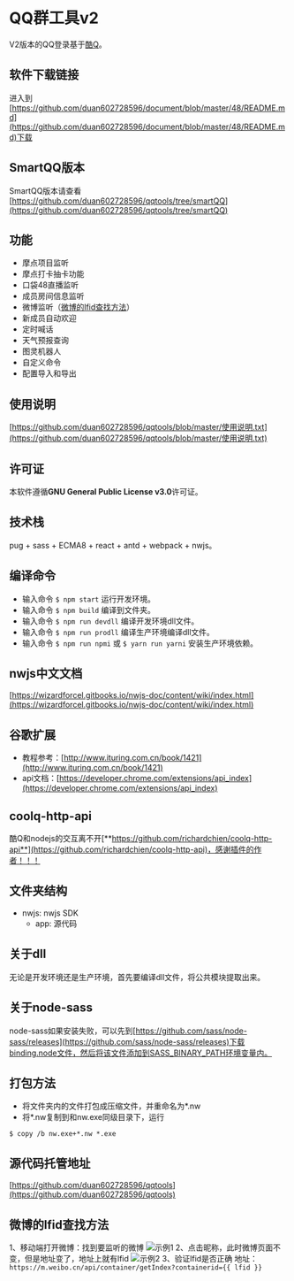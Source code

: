 # QQ群工具v2

V2版本的QQ登录基于[酷Q](https://cqp.cc/)。

## 软件下载链接
进入到[https://github.com/duan602728596/document/blob/master/48/README.md](https://github.com/duan602728596/document/blob/master/48/README.md)下载

## SmartQQ版本
SmartQQ版本请查看[https://github.com/duan602728596/qqtools/tree/smartQQ](https://github.com/duan602728596/qqtools/tree/smartQQ)

## 功能
* 摩点项目监听
* 摩点打卡抽卡功能
* 口袋48直播监听
* 成员房间信息监听
* 微博监听（[微博的lfid查找方法](#微博的lfid查找方法)）
* 新成员自动欢迎
* 定时喊话
* 天气预报查询
* 图灵机器人
* 自定义命令
* 配置导入和导出

## 使用说明
[https://github.com/duan602728596/qqtools/blob/master/使用说明.txt](https://github.com/duan602728596/qqtools/blob/master/使用说明.txt)

## 许可证
本软件遵循**GNU General Public License v3.0**许可证。

## 技术栈
pug + sass + ECMA8 + react + antd + webpack + nwjs。

## 编译命令
* 输入命令 `$ npm start` 运行开发环境。
* 输入命令 `$ npm build` 编译到文件夹。
* 输入命令 `$ npm run devdll` 编译开发环境dll文件。
* 输入命令 `$ npm run prodll` 编译生产环境编译dll文件。
* 输入命令 `$ npm run npmi` 或 `$ yarn run yarni` 安装生产环境依赖。

## nwjs中文文档
[https://wizardforcel.gitbooks.io/nwjs-doc/content/wiki/index.html](https://wizardforcel.gitbooks.io/nwjs-doc/content/wiki/index.html)

## 谷歌扩展
* 教程参考：[http://www.ituring.com.cn/book/1421](http://www.ituring.com.cn/book/1421)
* api文档：[https://developer.chrome.com/extensions/api_index](https://developer.chrome.com/extensions/api_index)

## coolq-http-api
酷Q和nodejs的交互离不开[**https://github.com/richardchien/coolq-http-api**](https://github.com/richardchien/coolq-http-api)，感谢插件的作者！！！

## 文件夹结构
* nwjs: nwjs SDK
  * app: 源代码

## 关于dll
无论是开发环境还是生产环境，首先要编译dll文件，将公共模块提取出来。

## 关于node-sass
node-sass如果安装失败，可以先到[https://github.com/sass/node-sass/releases](https://github.com/sass/node-sass/releases)下载binding.node文件，然后将该文件添加到SASS_BINARY_PATH环境变量内。

## 打包方法
* 将文件夹内的文件打包成压缩文件，并重命名为*.nw
* 将*.nw复制到和nw.exe同级目录下，运行
```
$ copy /b nw.exe+*.nw *.exe
```

## 源代码托管地址
[https://github.com/duan602728596/qqtools](https://github.com/duan602728596/qqtools)

## 微博的lfid查找方法
1、移动端打开微博：找到要监听的微博
![示例1](https://raw.githubusercontent.com/duan602728596/document/master/image/20180307193607.jpg)
2、点击昵称，此时微博页面不变，但是地址变了，地址上就有lfid
![示例2](https://raw.githubusercontent.com/duan602728596/document/master/image/20180307193622.jpg)
3、验证lfid是否正确
地址：`https://m.weibo.cn/api/container/getIndex?containerid={{ lfid }}`